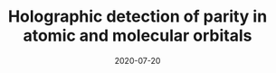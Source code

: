 ---
title: "Holographic detection of parity in atomic and molecular orbitals"
collection: publications
permalink: " /publication/2020-07-20-Holographic detection of parity in atomic and molecular orbitals"
date: 2020-07-20
venue: 'Physical Review A'
paperurl: 'https://journals.aps.org/pra/abstract/10.1103/PhysRevA.102.013109'
citation: 'H. P. Kang, A. S. Maxwell, et al. Physical Review A 102, 013109 (2020)'
---